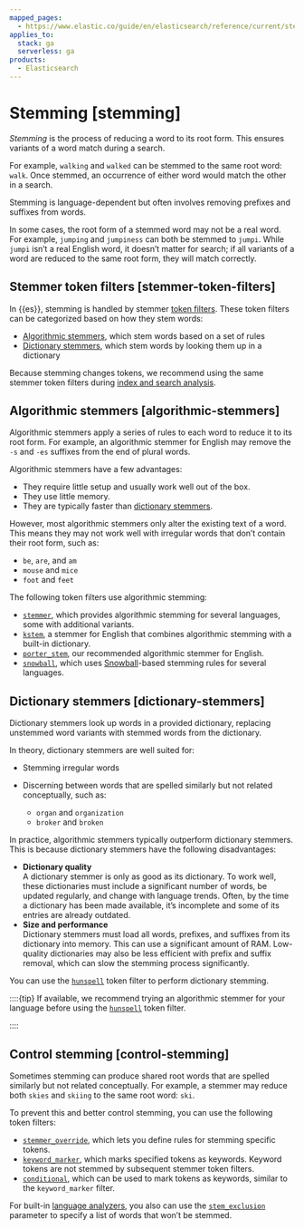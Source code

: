 ```yaml
---
mapped_pages:
  - https://www.elastic.co/guide/en/elasticsearch/reference/current/stemming.html
applies_to:
  stack: ga
  serverless: ga
products:
  - Elasticsearch
---
```


# Stemming [stemming]

*Stemming* is the process of reducing a word to its root form. This ensures variants of a word match during a search.

For example, `walking` and `walked` can be stemmed to the same root word: `walk`. Once stemmed, an occurrence of either word would match the other in a search.

Stemming is language-dependent but often involves removing prefixes and suffixes from words.

In some cases, the root form of a stemmed word may not be a real word. For example, `jumping` and `jumpiness` can both be stemmed to `jumpi`. While `jumpi` isn’t a real English word, it doesn’t matter for search; if all variants of a word are reduced to the same root form, they will match correctly.

## Stemmer token filters [stemmer-token-filters]

In {{es}}, stemming is handled by stemmer [token filters](anatomy-of-an-analyzer.md#analyzer-anatomy-token-filters). These token filters can be categorized based on how they stem words:

* [Algorithmic stemmers](#algorithmic-stemmers), which stem words based on a set of rules
* [Dictionary stemmers](#dictionary-stemmers), which stem words by looking them up in a dictionary

Because stemming changes tokens, we recommend using the same stemmer token filters during [index and search analysis](index-search-analysis.md).


## Algorithmic stemmers [algorithmic-stemmers]

Algorithmic stemmers apply a series of rules to each word to reduce it to its root form. For example, an algorithmic stemmer for English may remove the `-s` and `-es` suffixes from the end of plural words.

Algorithmic stemmers have a few advantages:

* They require little setup and usually work well out of the box.
* They use little memory.
* They are typically faster than [dictionary stemmers](#dictionary-stemmers).

However, most algorithmic stemmers only alter the existing text of a word. This means they may not work well with irregular words that don’t contain their root form, such as:

* `be`, `are`, and `am`
* `mouse` and `mice`
* `foot` and `feet`

The following token filters use algorithmic stemming:

* [`stemmer`](elasticsearch://reference/text-analysis/analysis-stemmer-tokenfilter.md), which provides algorithmic stemming for several languages, some with additional variants.
* [`kstem`](elasticsearch://reference/text-analysis/analysis-kstem-tokenfilter.md), a stemmer for English that combines algorithmic stemming with a built-in dictionary.
* [`porter_stem`](elasticsearch://reference/text-analysis/analysis-porterstem-tokenfilter.md), our recommended algorithmic stemmer for English.
* [`snowball`](elasticsearch://reference/text-analysis/analysis-snowball-tokenfilter.md), which uses [Snowball](https://snowballstem.org/)-based stemming rules for several languages.


## Dictionary stemmers [dictionary-stemmers]

Dictionary stemmers look up words in a provided dictionary, replacing unstemmed word variants with stemmed words from the dictionary.

In theory, dictionary stemmers are well suited for:

* Stemming irregular words
* Discerning between words that are spelled similarly but not related conceptually, such as:

    * `organ` and `organization`
    * `broker` and `broken`


In practice, algorithmic stemmers typically outperform dictionary stemmers. This is because dictionary stemmers have the following disadvantages:

* **Dictionary quality**<br> A dictionary stemmer is only as good as its dictionary. To work well, these dictionaries must include a significant number of words, be updated regularly, and change with language trends. Often, by the time a dictionary has been made available, it’s incomplete and some of its entries are already outdated.
* **Size and performance**<br> Dictionary stemmers must load all words, prefixes, and suffixes from its dictionary into memory. This can use a significant amount of RAM. Low-quality dictionaries may also be less efficient with prefix and suffix removal, which can slow the stemming process significantly.

You can use the [`hunspell`](elasticsearch://reference/text-analysis/analysis-hunspell-tokenfilter.md) token filter to perform dictionary stemming.

::::{tip}
If available, we recommend trying an algorithmic stemmer for your language before using the [`hunspell`](elasticsearch://reference/text-analysis/analysis-hunspell-tokenfilter.md) token filter.

::::



## Control stemming [control-stemming]

Sometimes stemming can produce shared root words that are spelled similarly but not related conceptually. For example, a stemmer may reduce both `skies` and `skiing` to the same root word: `ski`.

To prevent this and better control stemming, you can use the following token filters:

* [`stemmer_override`](elasticsearch://reference/text-analysis/analysis-stemmer-override-tokenfilter.md), which lets you define rules for stemming specific tokens.
* [`keyword_marker`](elasticsearch://reference/text-analysis/analysis-keyword-marker-tokenfilter.md), which marks specified tokens as keywords. Keyword tokens are not stemmed by subsequent stemmer token filters.
* [`conditional`](elasticsearch://reference/text-analysis/analysis-condition-tokenfilter.md), which can be used to mark tokens as keywords, similar to the `keyword_marker` filter.

For built-in [language analyzers](elasticsearch://reference/text-analysis/analysis-lang-analyzer.md), you also can use the [`stem_exclusion`](elasticsearch://reference/text-analysis/analysis-lang-analyzer.md#_excluding_words_from_stemming) parameter to specify a list of words that won’t be stemmed.


